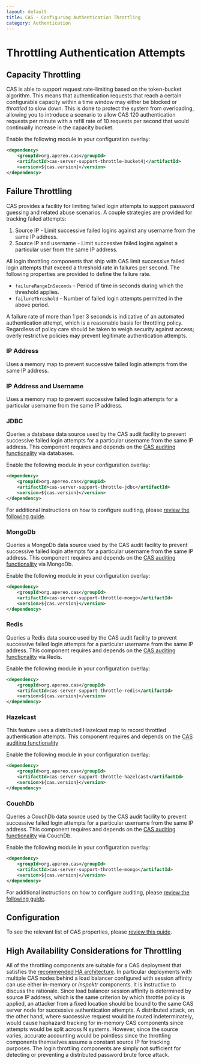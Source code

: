 ```yaml
---
layout: default
title: CAS - Configuring Authentication Throttling
category: Authentication
---
```


# Throttling Authentication Attempts

## Capacity Throttling

CAS is able to support request rate-limiting based on the token-bucket algorithm. This means that authentication requests that reach a certain configurable 
capacity within a time window may either be blocked or _throttled_ to slow down. This is done to protect the system from overloading, allowing you to introduce
a scenario to allow CAS 120 authentication requests per minute with a refill rate of 10 requests per second that would continually increase in the capacity bucket.

Enable the following module in your configuration overlay:

```xml
<dependency>
    <groupId>org.apereo.cas</groupId>
    <artifactId>cas-server-support-throttle-bucket4j</artifactId>
    <version>${cas.version}</version>
</dependency>
```

## Failure Throttling

CAS provides a facility for limiting failed login attempts to support password guessing and related abuse scenarios.
A couple strategies are provided for tracking failed attempts:

1. Source IP - Limit successive failed logins against any username from the same IP address.
2. Source IP and username - Limit successive failed logins against a particular user from the same IP address.

All login throttling components that ship with CAS limit successive failed login attempts that exceed a threshold
rate in failures per second. The following properties are provided to define the failure rate.

* `failureRangeInSeconds` - Period of time in seconds during which the threshold applies.
* `failureThreshold` - Number of failed login attempts permitted in the above period.

A failure rate of more than 1 per 3 seconds is indicative of an automated authentication attempt, which is a
reasonable basis for throttling policy. Regardless of policy care should be taken to weigh security against access;
overly restrictive policies may prevent legitimate authentication attempts.


### IP Address

Uses a memory map to prevent successive failed login attempts from the same IP address.

### IP Address and Username

Uses a memory map to prevent successive failed login attempts for
a particular username from the same IP address.

### JDBC

Queries a database data source used by the CAS audit facility to prevent successive failed login attempts for a particular username from the same IP address. 
This component requires and depends on the [CAS auditing functionality](Audits.html) via databases.

Enable the following module in your configuration overlay:

```xml
<dependency>
    <groupId>org.apereo.cas</groupId>
    <artifactId>cas-server-support-throttle-jdbc</artifactId>
    <version>${cas.version}</version>
</dependency>
```

For additional instructions on how to configure auditing, please [review the following guide](Audits.html).

### MongoDb

Queries a MongoDb data source used by the CAS audit facility to prevent successive failed login attempts for a particular username from the same IP address. This component requires and depends on the [CAS auditing functionality](Audits.html) via MongoDb.

Enable the following module in your configuration overlay:

```xml
<dependency>
    <groupId>org.apereo.cas</groupId>
    <artifactId>cas-server-support-throttle-mongo</artifactId>
    <version>${cas.version}</version>
</dependency>
```

### Redis

Queries a Redis data source used by the CAS audit facility to prevent successive failed login attempts for a particular username from the same IP address. This component requires and depends on the [CAS auditing functionality](Audits.html) via Redis.

Enable the following module in your configuration overlay:

```xml
<dependency>
    <groupId>org.apereo.cas</groupId>
    <artifactId>cas-server-support-throttle-redis</artifactId>
    <version>${cas.version}</version>
</dependency>
```

### Hazelcast

This feature uses a distributed Hazelcast map to record throttled authentication attempts. 
This component requires and depends on the [CAS auditing functionality](Audits.html)

Enable the following module in your configuration overlay:

```xml
<dependency>
    <groupId>org.apereo.cas</groupId>
    <artifactId>cas-server-support-throttle-hazelcast</artifactId>
    <version>${cas.version}</version>
</dependency>
```

### CouchDb

Queries a CouchDb data source used by the CAS audit facility to prevent successive failed login attempts for a particular username from the same IP address. This component requires and depends on the [CAS auditing functionality](Audits.html) via CouchDb.

Enable the following module in your configuration overlay:

```xml
<dependency>
    <groupId>org.apereo.cas</groupId>
    <artifactId>cas-server-support-throttle-mongo</artifactId>
    <version>${cas.version}</version>
</dependency>
```

For additional instructions on how to configure auditing, please [review the following guide](Audits.html).

## Configuration

To see the relevant list of CAS properties, please [review this guide](../configuration/Configuration-Properties.html#authentication-throttling).

## High Availability Considerations for Throttling

All of the throttling components are suitable for a CAS deployment that satisfies the
[recommended HA architecture](../high_availability/High-Availability-Guide.html). In particular deployments with multiple CAS
nodes behind a load balancer configured with session affinity can use either in-memory or _inspektr_ components. It is
instructive to discuss the rationale. Since load balancer session affinity is determined by source IP address, which
is the same criterion by which throttle policy is applied, an attacker from a fixed location should be bound to the
same CAS server node for successive authentication attempts. A distributed attack, on the other hand, where successive
request would be routed indeterminately, would cause haphazard tracking for in-memory CAS components since attempts
would be split across N systems. However, since the source varies, accurate accounting would be pointless since the
throttling components themselves assume a constant source IP for tracking purposes. The login throttling components
are simply not sufficient for detecting or preventing a distributed password brute force attack.
